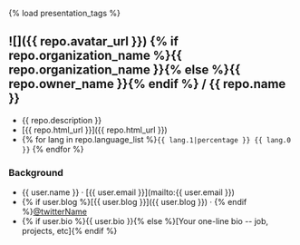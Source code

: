 {% load presentation_tags %}
## ![]({{ repo.avatar_url }}) {% if repo.organization_name %}{{ repo.organization_name }}{% else %}{{ repo.owner_name }}{% endif %} / {{ repo.name }}

 * {{ repo.description }}
 * [{{ repo.html_url }}]({{ repo.html_url }})
 * {% for lang in repo.language_list %}`{{ lang.1|percentage }} {{ lang.0 }}` {% endfor %}

### Background
 
 * {{ user.name }} &middot; [{{ user.email }}](mailto:{{ user.email }})
 * {% if user.blog %}[{{ user.blog }}]({{ user.blog }}) &middot; {% endif %}[@twitterName](http://twitter.com/thedoclub)
 * {% if user.bio %}{{ user.bio }}{% else %}[Your one-line bio -- job, projects, etc]{% endif %}
 